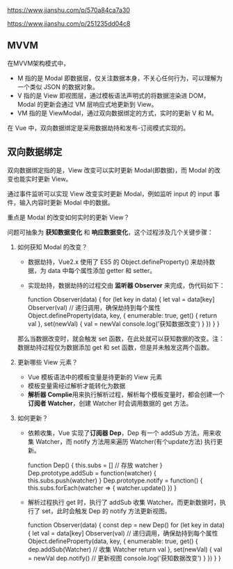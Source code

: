 https://www.jianshu.com/p/570a84ca7a30

https://www.jianshu.com/p/251235dd04c8

## MVVM

在MVVM架构模式中，

* M 指的是 Modal 即数据层，仅关注数据本身，不关心任何行为，可以理解为一个类似 JSON 的数据对象。
* V 指的是 View 即视图层，通过模板语法声明式的将数据渲染进 DOM，Modal 的更新会通过 VM 层响应式地更新到 View。
* VM 指的是 ViewModal，通过双向数据绑定的方式，实时的更新 V 和 M。

在 Vue 中，双向数据绑定是采用数据劫持和发布-订阅模式实现的。

## 双向数据绑定

双向数据绑定指的是，View 改变可以实时更新 Modal(即数据)，而 Modal 的改变也能实时更新 View。

通过事件监听可以实现 View 改变实时更新 Modal，例如监听 input 的 input 事件，输入内容时更新 Modal 中的数据。

重点是 Modal 的改变如何实时的更新 View？

问题可抽象为 **获知数据变化** 和 **响应数据变化**，这个过程涉及几个关键步骤：

1. 如何获知 Modal 的改变？
   
   * 数据劫持，Vue2.x 使用了 ES5 的 Object.defineProperty() 来劫持数据，为 data 中每个属性添加 getter 和 setter。
   * 实现劫持，数据劫持的过程交由 **监听器 Observer** 来完成，伪代码如下：

        function Observer(data) {
            for (let key in data) {
                let val = data[key]
                Observer(val)   // 递归调用，确保劫持到每个属性
                Object.defineProperty(data, key, {
                    enumerable: true,
                    get() {
                        return val
                    },
                    set(newVal) {
                        val = newVal
                        console.log('获知数据改变')
                    }
                })
            }
        }

    那么当数据改变时，就会触发 set 函数，在此处就可以获知数据的改变。注：数据劫持过程仅为数据添加 get 和 set 函数，但是并未触发这两个函数。
  
2. 更新哪些 View 元素？

    * Vue 模板语法中的模板变量是待更新的 View 元素
    * 模板变量需经过解析才能转化为数据
    * **解析器 Complie**用来执行解析过程，解析每个模板变量时，都会创建一个**订阅者 Watcher**，创建 Watcher 时会调用数据的 get 方法。

3. 如何更新？

    * 依赖收集，Vue 实现了**订阅器 Dep**，Dep 有一个 addSub 方法，用来收集 Watcher，而 notify 方法用来遍历 Watcher(有个update方法) 执行更新。

        function Dep() {
           this.subs = []  // 存放 watcher
        }
        Dep.prototype.addSub = function(watcher) {
            this.subs.push(watcher)
        }
        Dep.prototype.notify = function() {
            this.subs.forEach(watcher => {
                watcher.update()
            })
        }

    * 解析过程执行 get 时，执行了 addSub 收集 Watcher。而更新数据时，执行了 set，此时会触发 Dep 的 notify 方法更新视图。

        function Observer(data) {
            const dep = new Dep()
            for (let key in data) {
                let val = data[key]
                Observer(val)   // 递归调用，确保劫持到每个属性
                Object.defineProperty(data, key, {
                    enumerable: true,
                    get() {
                        dep.addSub(Watcher)     // 收集 Watcher
                        return val
                    },
                    set(newVal) {
                        val = newVal
                        dep.notify()            // 更新视图
                        console.log('获知数据改变')
                    }
                })
            }
        }